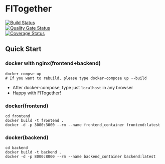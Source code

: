# FITogether

[![Build Status](https://app.travis-ci.com/swsnu/swppfall2022-team4.svg?branch=develop)](https://app.travis-ci.com/swsnu/swppfall2022-team4)  
[![Quality Gate Status](https://sonarcloud.io/api/project_badges/measure?project=swsnu_swppfall2022-team4&metric=alert_status&branch=develop)](https://sonarcloud.io/summary/new_code?id=swsnu_swppfall2022-team4&branch=develop)  
[![Coverage Status](https://coveralls.io/repos/github/swsnu/swppfall2022-team4/badge.svg?branch=develop)](https://coveralls.io/github/swsnu/swppfall2022-team4?branch=develop)

## Quick Start
### docker with nginx(frontend+backend)
    docker-compse up
    # If you want to rebuild, please type docker-compose up --build
- After docker-compose, type just ```localhost``` in any browser
- Happy with FITogether!

### docker(frontend)
    cd frontend
    docker build -t frontend .
    docker -d -p 3000:3000 --rm --name frontend_container frontend:latest
### docker(backend)
    cd backend
    docker build -t backend .
    docker -d -p 8000:8000 --rm --name backend_container backend:latest
